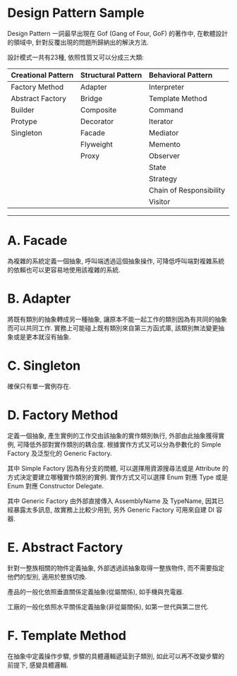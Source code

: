 # Design Pattern Sample
Design Pattern 一詞最早出現在 Gof (Gang of Four, GoF) 的著作中, 在軟體設計的領域中, 針對反覆出現的問題所歸納出的解決方法.

設計模式一共有23種, 依照性質又可以分成三大類:

| Creational Pattern    | Structural Pattern    | Behavioral Pattern
| :------               | :------               | :------
| Factory Method        | Adapter               | Interpreter
| Abstract Factory      | Bridge                | Template Method
| Builder               | Composite             | Command
| Protype               | Decorator             | Iterator
| Singleton             | Facade                | Mediator
|                       | Flyweight             | Memento
|                       | Proxy                 | Observer
|                       |                       | State
|                       |                       | Strategy
|                       |                       | Chain of Responsibility
|                       |                       | Visitor

***

# A. Facade

為複雜的系統定義一個抽象, 呼叫端透過這個抽象操作, 可降低呼叫端對複雜系統的依賴也可以更容易地使用該複雜的系統.


# B. Adapter

將既有類別的抽象轉成另一種抽象, 讓原本不能一起工作的類別因為有共同的抽象而可以共同工作. 實務上可能碰上既有類別來自第三方函式庫, 該類別無法變更抽象或是更本就沒有抽象.


# C. Singleton

確保只有單一實例存在.


# D. Factory Method

定義一個抽象, 產生實例的工作交由該抽象的實作類別執行, 外部由此抽象獲得實例, 可降低外部對實作類別的耦合度. 根據實作方式又可以分為參數化的 Simple Factory 及泛型化的 Generic Factory.

其中 Simple Factory 因為有分支的問體, 可以選擇用資源搜尋法或是 Attribute 的方式決定要建立哪種實作類別的實例. 實作方式又可以選擇 Enum 對應 Type 或是 Enum 對應 Constructor Delegate.

其中 Generic Factory 由外部直接傳入 AssemblyName 及 TypeName, 因其已經暴露太多訊息, 故實務上比較少用到, 另外 Generic Factory 可用來自建 DI 容器.


# E. Abstract Factory

針對一整族相關的物件定義抽象, 外部透過該抽象取得一整族物件, 而不需要指定他們的型別, 適用於整族切換.

產品的一般化依照垂直關係定義抽象(從屬關係), 如手機與充電器.

工廠的一般化依照水平關係定義抽象(非從屬關係), 如第一世代與第二世代.


# F. Template Method

在抽象中定義操作步驟, 步驟的具體邏輯遞延到子類別, 如此可以再不改變步驟的前提下, 感變具體邏輯.